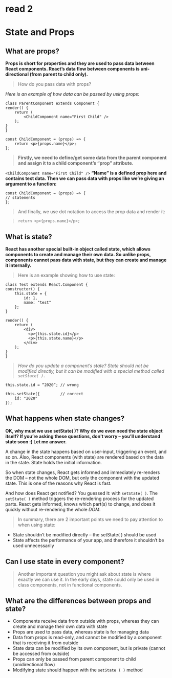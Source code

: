 # read 2

# State and Props


## What are props?
**Props is short for properties and they are used to pass data between React components. React’s data flow between components is uni-directional (from parent to child only).**

>How do you pass data with props?

*Here is an example of how data can be passed by using props:*

    class ParentComponent extends Component {    
    render() {    
        return (        
            <ChildComponent name="First Child" />    
        );  
    }
    }

    const ChildComponent = (props) => {    
        return <p>{props.name}</p>; 
    };

>**Firstly, we need to define/get some data from the parent component and assign it to a child component’s “prop” attribute.**

`<ChildComponent name="First Child" />`
**“Name” is a defined prop here and contains text data. Then we can pass data with props like we’re giving an argument to a function:**

    const ChildComponent = (props) => {  
    // statements
    };

>And finally, we use dot notation to access the prop data and render it:

>`return <p>{props.name}</p>;`


## **What is state?**

**React has another special built-in object called state, which allows components to create and manage their own data. So unlike props, components cannot pass data with state, but they can create and manage it internally.**

>Here is an example showing how to use state:

    class Test extends React.Component {    
    constructor() {    
        this.state = {      
            id: 1,      
            name: "test"    
        };  
    }    
    
    render() {    
        return (      
            <div>        
              <p>{this.state.id}</p>        
              <p>{this.state.name}</p>      
            </div>    
        );  
    }
    }

>*How do you update a component’s state?
State should not be modified directly, but it can be modified with a special method called `setState( ).`*


    this.state.id = “2020”; // wrong

    this.setState({         // correct  
        id: "2020"
    });


## What happens when state changes?
**OK, why must we use setState( )? Why do we even need the state object itself? If you’re asking these questions, don't worry – you’ll understand state soon :) Let me answer.**

A change in the state happens based on user-input, triggering an event, and so on. Also, React components (with state) are rendered based on the data in the state. State holds the initial information.

So when state changes, React gets informed and immediately re-renders the DOM – not the whole DOM, but only the component with the updated state. This is one of the reasons why React is fast.

And how does React get notified? You guessed it: with `setState( )`. The `setState( )` method triggers the re-rendering process for the updated parts. React gets informed, knows which part(s) to change, and does it quickly without re-rendering the whole *DOM*.


>In summary, there are 2 important points we need to pay attention to when using state:

* State shouldn’t be modified directly – the setState( ) should be used
* State affects the performance of your app, and therefore it shouldn’t be used unnecessarily

## Can I use state in every component?

>Another important question you might ask about state is where exactly we can use it. In the early days, state could only be used in class components, not in functional components.


## What are the differences between props and state?

* Components receive data from outside with props, whereas they can create and manage their own data with state
* Props are used to pass data, whereas state is for managing data
* Data from props is read-only, and cannot be modified by a component that is receiving it from outside
* State data can be modified by its own component, but is private (cannot be accessed from outside)
* Props can only be passed from parent component to child (unidirectional flow)
* Modifying state should happen with the `setState ( )` method